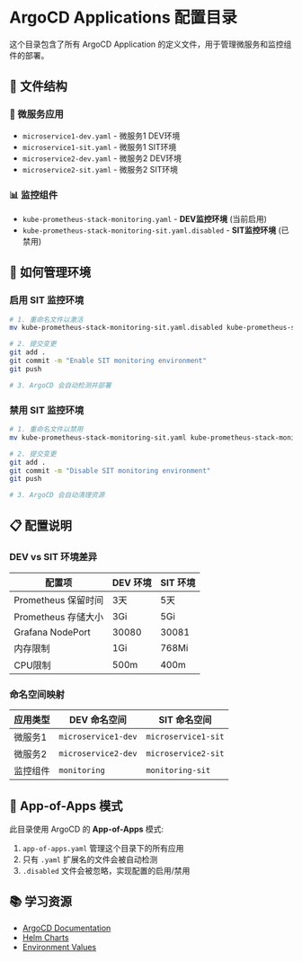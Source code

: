 # ArgoCD Applications 配置目录

这个目录包含了所有 ArgoCD Application 的定义文件，用于管理微服务和监控组件的部署。

## 📁 文件结构

### 🚀 微服务应用
- `microservice1-dev.yaml` - 微服务1 DEV环境
- `microservice1-sit.yaml` - 微服务1 SIT环境  
- `microservice2-dev.yaml` - 微服务2 DEV环境
- `microservice2-sit.yaml` - 微服务2 SIT环境

### 📊 监控组件
- `kube-prometheus-stack-monitoring.yaml` - **DEV监控环境** (当前启用)
- `kube-prometheus-stack-monitoring-sit.yaml.disabled` - **SIT监控环境** (已禁用)

## 🔧 如何管理环境

### 启用 SIT 监控环境
```bash
# 1. 重命名文件以激活
mv kube-prometheus-stack-monitoring-sit.yaml.disabled kube-prometheus-stack-monitoring-sit.yaml

# 2. 提交变更
git add .
git commit -m "Enable SIT monitoring environment"
git push

# 3. ArgoCD 会自动检测并部署
```

### 禁用 SIT 监控环境  
```bash
# 1. 重命名文件以禁用
mv kube-prometheus-stack-monitoring-sit.yaml kube-prometheus-stack-monitoring-sit.yaml.disabled

# 2. 提交变更 
git add .
git commit -m "Disable SIT monitoring environment"
git push

# 3. ArgoCD 会自动清理资源
```

## 📋 配置说明

### DEV vs SIT 环境差异

| 配置项 | DEV 环境 | SIT 环境 |
|--------|----------|----------|
| Prometheus 保留时间 | 3天 | 5天 |
| Prometheus 存储大小 | 3Gi | 5Gi |
| Grafana NodePort | 30080 | 30081 |
| 内存限制 | 1Gi | 768Mi |
| CPU限制 | 500m | 400m |

### 命名空间映射

| 应用类型 | DEV 命名空间 | SIT 命名空间 |
|----------|--------------|--------------|
| 微服务1 | `microservice1-dev` | `microservice1-sit` |
| 微服务2 | `microservice2-dev` | `microservice2-sit` |
| 监控组件 | `monitoring` | `monitoring-sit` |

## 🎯 App-of-Apps 模式

此目录使用 ArgoCD 的 **App-of-Apps** 模式:

1. `app-of-apps.yaml` 管理这个目录下的所有应用
2. 只有 `.yaml` 扩展名的文件会被自动检测
3. `.disabled` 文件会被忽略，实现配置的启用/禁用

## 📚 学习资源

- [ArgoCD Documentation](https://argo-cd.readthedocs.io/)
- [Helm Charts](../charts/)
- [Environment Values](../environments/)